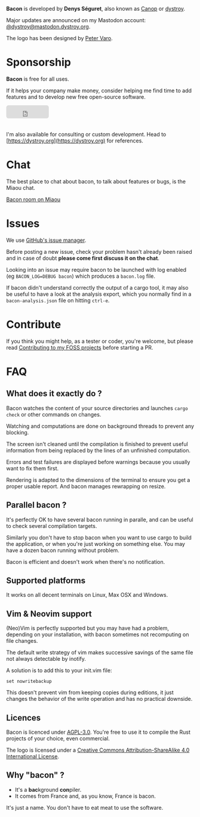 
**Bacon** is developed by **Denys Séguret**, also known as [Canop](https://github.com/Canop) or [dystroy](https://dystroy.org).

Major updates are announced on my Mastodon account: [@dystroy@mastodon.dystroy.org](https://mastodon.dystroy.org/@dystroy).

The logo has been designed by [Peter Varo](https://petervaro.com).

# Sponsorship

**Bacon** is free for all uses.

If it helps your company make money, consider helping me find time to add features and to develop new free open-source software.

<div class=sponsorship>
<!-- I don't think anybody even thought about using this
<script src="https://liberapay.com/dystroy/widgets/button.js"></script>
<noscript><a href="https://liberapay.com/dystroy/donate"><img alt="Donate using Liberapay" src="https://liberapay.com/assets/widgets/donate.svg"></a></noscript>
-->
<iframe src="https://github.com/sponsors/Canop/button" title="Sponsor Canop" height="35" width="114" style="border: 0; border-radius: 6px;margin-bottom: 20px;"></iframe>
</div>

I'm also available for consulting or custom development. Head to [https://dystroy.org](https://dystroy.org) for references.

# Chat

The best place to chat about bacon, to talk about features or bugs, is the Miaou chat.

[Bacon room on Miaou](https://miaou.dystroy.org/4683?bacon)

# Issues

We use [GitHub's issue manager](https://github.com/Canop/bacon/issues).

Before posting a new issue, check your problem hasn't already been raised and in case of doubt **please come first discuss it on the chat**.

Looking into an issue may require bacon to be launched with log enabled (eg `BACON_LOG=DEBUG bacon`) which produces a `bacon.log` file.

If bacon didn't understand correctly the output of a cargo tool, it may also be useful to have a look at the analysis export, which you normally find in a `bacon-analysis.json` file on hitting `ctrl-e`.

# Contribute

If you think you might help, as a tester or coder, you're welcome, but please read [Contributing to my FOSS projects](https://dystroy.org/blog/contributing/) before starting a PR.

# FAQ

## What does it exactly do ?

Bacon watches the content of your source directories and launches `cargo check` or other commands on changes.

Watching and computations are done on background threads to prevent any blocking.

The screen isn't cleaned until the compilation is finished to prevent useful information from being replaced by the lines of an unfinished computation.

Errors and test failures are displayed before warnings because you usually want to fix them first.

Rendering is adapted to the dimensions of the terminal to ensure you get a proper usable report. And bacon manages rewrapping on resize.

## Parallel bacon ?

It's perfectly OK to have several bacon running in paralle, and can be useful to check several compilation targets.

Similarly you don't have to stop bacon when you want to use cargo to build the application, or when you're just working on something else. You may have a dozen bacon running without problem.

Bacon is efficient and doesn't work when there's no notification.

## Supported platforms

It works on all decent terminals on Linux, Max OSX and Windows.

## Vim & Neovim support

(Neo)Vim is perfectly supported but you may have had a problem, depending on your installation, with bacon sometimes not recomputing on file changes.

The default write strategy of vim makes successive savings of the same file not always detectable by inotify.

A solution is to add this to your init.vim file:

	set nowritebackup

This doesn't prevent vim from keeping copies during editions, it just changes the behavior of the write operation and has no practical downside.

## Licences

Bacon is licenced under [AGPL-3.0](https://www.gnu.org/licenses/agpl-3.0.en.html).
You're free to use it to compile the Rust projects of your choice, even commercial.

The logo is licensed under a [Creative Commons Attribution-ShareAlike 4.0 International License](https://creativecommons.org/licenses/by-sa/4.0).

## Why "bacon" ?

* It's a **bac**kground **con**piler.
* It comes from France and, as you know, France is bacon.

It's just a name. You don't have to eat meat to use the software.
